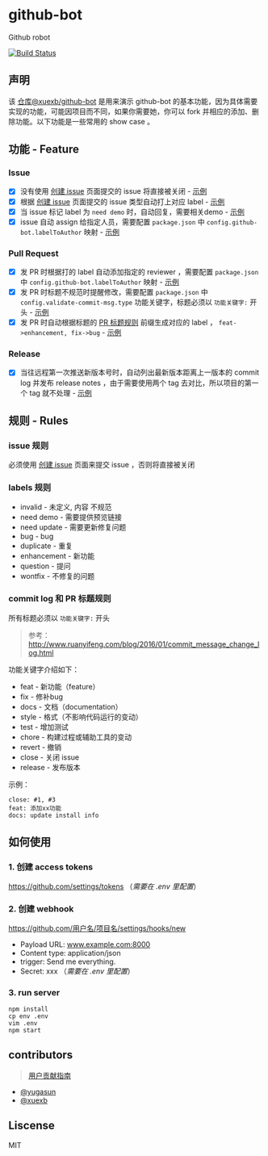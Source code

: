 # github-bot

Github robot

[![Build Status](https://travis-ci.org/xuexb/github-bot.svg?branch=master)](https://travis-ci.org/xuexb/github-bot)

## 声明

该 [仓库@xuexb/github-bot](https://github.com/xuexb/github-bot/) 是用来演示 github-bot 的基本功能，因为具体需要实现的功能，可能因项目而不同，如果你需要她，你可以 fork 并相应的添加、删除功能。以下功能是一些常用的 show case 。

## 功能 - Feature

### Issue

- [x] 没有使用 [创建 issue](https://xuexb.github.io/github-bot/create-issue.html) 页面提交的 issue 将直接被关闭 - [示例](https://github.com/xuexb/github-bot/issues/38#issuecomment-341050970)
- [x] 根据 [创建 issue](https://xuexb.github.io/github-bot/create-issue.html) 页面提交的 issue 类型自动打上对应 label - [示例](https://github.com/xuexb/github-bot/issues/32#event-1317962655)
- [x] 当 issue 标记 label 为 `need demo` 时，自动回复，需要相关demo - [示例](https://github.com/xuexb/github-bot/issues/14#issuecomment-336701988)
- [x] issue 自动 assign 给指定人员，需要配置 `package.json` 中 `config.github-bot.labelToAuthor` 映射 - [示例](https://github.com/xuexb/github-bot/issues/32#event-1317962669)

### Pull Request

- [x] 发 PR 时根据打的 label 自动添加指定的 reviewer ，需要配置 `package.json` 中 `config.github-bot.labelToAuthor` 映射 - [示例](https://github.com/xuexb/github-bot/pull/33#event-1320253347)
- [x] 发 PR 时标题不规范时提醒修改，需要配置 `package.json` 中 `config.validate-commit-msg.type` 功能关键字，标题必须以 `功能关键字:` 开头 - [示例](https://github.com/xuexb/github-bot/pull/33#issuecomment-340650462)
- [x] 发 PR 时自动根据标题的 [PR 标题规则](https://github.com/xuexb/github-bot#commit-log-和-pr-标题规则) 前缀生成对应的 label ， `feat->enhancement, fix->bug` - [示例](https://github.com/xuexb/github-bot/pull/33#event-1320253315)

### Release

- [x] 当往远程第一次推送新版本号时，自动列出最新版本距离上一版本的 commit log 并发布 release notes ，由于需要使用两个 tag 去对比，所以项目的第一个 tag 就不处理 - [示例](https://github.com/xuexb/github-bot/releases)

## 规则 - Rules

### issue 规则

必须使用 [创建 issue](https://xuexb.github.io/github-bot/create-issue.html) 页面来提交 issue ，否则将直接被关闭

### labels 规则

- invalid - 未定义, 内容 不规范
- need demo - 需要提供预览链接
- need update - 需要更新修复问题
- bug - bug
- duplicate - 重复
- enhancement - 新功能
- question - 提问
- wontfix - 不修复的问题

### commit log 和 PR 标题规则

所有标题必须以 `功能关键字:` 开头

> 参考： <http://www.ruanyifeng.com/blog/2016/01/commit_message_change_log.html>

功能关键字介绍如下：

- feat - 新功能（feature）
- fix - 修补bug
- docs - 文档（documentation）
- style - 格式（不影响代码运行的变动）
- test - 增加测试
- chore - 构建过程或辅助工具的变动
- revert - 撤销
- close - 关闭 issue
- release - 发布版本

示例：

```
close: #1, #3
feat: 添加xx功能
docs: update install info
```

## 如何使用

### 1. 创建 access tokens

<https://github.com/settings/tokens> （_需要在 .env 里配置_）

### 2. 创建 webhook

https://github.com/用户名/项目名/settings/hooks/new

- Payload URL: www.example.com:8000
- Content type: application/json
- trigger: Send me everything.
- Secret: xxx （_需要在 .env 里配置_）

### 3. run server

```
npm install
cp env .env
vim .env
npm start
```

## contributors

> [用户贡献指南](.github/CONTRIBUTING.md)

- [@yugasun](https://github.com/yugasun/)
- [@xuexb](https://github.com/xuexb/)

## Liscense

MIT
